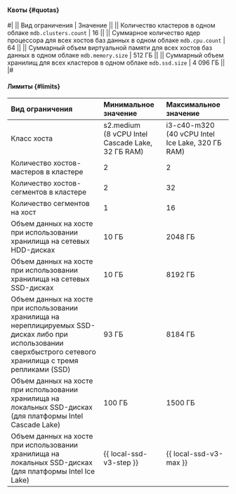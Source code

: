 #### Квоты {#quotas}

#|
|| Вид ограничения | Значение ||
|| Количество кластеров в одном облаке 
`mdb.clusters.count` | 16 ||
|| Суммарное количество ядер процессора для всех хостов баз данных в одном облаке 
`mdb.cpu.count` | 64 ||
|| Суммарный объем виртуальной памяти для всех хостов баз данных в одном облаке 
`mdb.memory.size` | 512 ГБ ||
|| Суммарный объем хранилищ для всех кластеров в одном облаке 
`mdb.ssd.size` | 4 096 ГБ ||
|#


#### Лимиты {#limits}

| Вид ограничения                                                                                               | Минимальное значение                             | Максимальное значение                            |
|:--------------------------------------------------------------------------------------------------------------|:-------------------------------------------------|:-------------------------------------------------|
| Класс хоста                                                                                                   | s2.medium (8 vCPU Intel Cascade Lake, 32 ГБ RAM) | i3-c40-m320 (40 vCPU Intel Ice Lake, 320 ГБ RAM) |
| Количество хостов-мастеров в кластере                                                                         | 2                                                | 2                                                |
| Количество хостов-сегментов в кластере                                                                        | 2                                                | 32                                               |
| Количество сегментов на хост                                                                                  | 1                                                | 16                                               |
| Объем данных на хосте при использовании хранилища на сетевых HDD-дисках                                       | 10 ГБ                                            | 2048 ГБ                                          |
| Объем данных на хосте при использовании хранилища на сетевых SSD-дисках                                       | 10 ГБ                                            | 8192 ГБ                                          |
| Объем данных на хосте при использовании хранилища на нереплицируемых SSD-дисках либо при использовании сверхбыстрого сетевого хранилища с тремя репликами (SSD) | 93 ГБ                                            | 8184 ГБ                                          |
| Объем данных на хосте при использовании хранилища на локальных SSD-дисках (для платформы Intel Cascade Lake)  | 100 ГБ                                           | 1500 ГБ                                          |
| Объем данных на хосте при использовании хранилища на локальных SSD-дисках (для платформы Intel Ice Lake)      | {{ local-ssd-v3-step }}                          | {{ local-ssd-v3-max }}                           |
